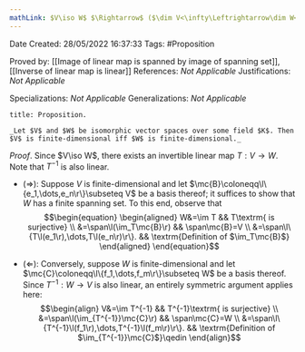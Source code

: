 ```yaml
---
mathLink: $V\iso W$ $\Rightarrow$ ($\dim V<\infty\Leftrightarrow\dim W<\infty$)
---
```


<div class="topSpace"></div>

Date Created: 28/05/2022 16:37:33
Tags: #Proposition

Proved by: [[Image of linear map is spanned by image of spanning set]], [[Inverse of linear map is linear]]
References: _Not Applicable_
Justifications: _Not Applicable_

Specializations: _Not Applicable_
Generalizations: _Not Applicable_

``` ad-Proposition
title: Proposition.

_Let $V$ and $W$ be isomorphic vector spaces over some field $K$. Then $V$ is finite-dimensional iff $W$ is finite-dimensional._

```

_Proof_. Since $V\iso W$, there exists an invertible linear map $T:V\to W$. Note that $T^{-1}$ is also linear.
* ($\Rightarrow$): Suppose $V$ is finite-dimensional and let $\mc{B}\coloneqq\l\{e_1,\dots,e_n\r\}\subseteq V$ be a basis thereof; it suffices to show that $W$ has a finite spanning set. To this end, observe that
$$\begin{equation}
    \begin{aligned}
        W&=\im T && T\textrm{ is surjective} \\
        &=\span\l(\im_T\mc{B}\r) && \span\mc{B}=V \\
        &=\span\l\{T\l(e_1\r),\dots,T\l(e_n\r)\r\}. && \textrm{Definition of $\im_T\mc{B}$}
    \end{aligned}
\end{equation}$$

* ($\Leftarrow$): Conversely, suppose $W$ is finite-dimensional and let $\mc{C}\coloneqq\l\{f_1,\dots,f_m\r\}\subseteq W$ be a basis thereof. Since $T^{-1}:W\to V$ is also linear, an entirely symmetric argument applies here:
$$\begin{align}
    V&=\im T^{-1} && T^{-1}\textrm{ is surjective} \\
    &=\span\l(\im_{T^{-1}}\mc{C}\r) && \span\mc{C}=W \\
    &=\span\l\{T^{-1}\l(f_1\r),\dots,T^{-1}\l(f_m\r)\r\}. && \textrm{Definition of $\im_{T^{-1}}\mc{C}$}\qedin
\end{align}$$
